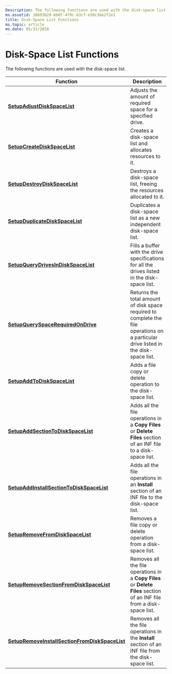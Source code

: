 ```yaml
---
Description: The following functions are used with the disk-space list.
ms.assetid: 18693b2d-6b0f-4f9c-b3cf-e50c36e2f2e1
title: Disk-Space List Functions
ms.topic: article
ms.date: 05/31/2018
---
```


# Disk-Space List Functions

The following functions are used with the disk-space list.



| Function                                                                                         | Description                                                                                                                          |
|--------------------------------------------------------------------------------------------------|--------------------------------------------------------------------------------------------------------------------------------------|
| [**SetupAdjustDiskSpaceList**](/windows/desktop/api/Setupapi/nf-setupapi-setupadjustdiskspacelista)                                     | Adjusts the amount of required space for a specified drive.                                                                          |
| [**SetupCreateDiskSpaceList**](/windows/desktop/api/Setupapi/nf-setupapi-setupcreatediskspacelista)                                     | Creates a disk-space list and allocates resources to it.                                                                             |
| [**SetupDestroyDiskSpaceList**](/windows/desktop/api/Setupapi/nf-setupapi-setupdestroydiskspacelist)                                   | Destroys a disk-space list, freeing the resources allocated to it.                                                                   |
| [**SetupDuplicateDiskSpaceList**](/windows/desktop/api/Setupapi/nf-setupapi-setupduplicatediskspacelista)                               | Duplicates a disk-space list as a new independent disk-space list.                                                                   |
| [**SetupQueryDrivesInDiskSpaceList**](/windows/desktop/api/Setupapi/nf-setupapi-setupquerydrivesindiskspacelista)                       | Fills a buffer with the drive specifications for all the drives listed in the disk-space list.                                       |
| [**SetupQuerySpaceRequiredOnDrive**](/windows/desktop/api/Setupapi/nf-setupapi-setupqueryspacerequiredondrivea)                         | Returns the total amount of disk space required to complete the file operations on a particular drive listed in the disk-space list. |
| [**SetupAddToDiskSpaceList**](/windows/desktop/api/Setupapi/nf-setupapi-setupaddtodiskspacelista)                                       | Adds a file copy or delete operation to the disk-space list.                                                                         |
| [**SetupAddSectionToDiskSpaceList**](/windows/desktop/api/Setupapi/nf-setupapi-setupaddsectiontodiskspacelista)                         | Adds all the file operations in a **Copy Files** or **Delete Files** section of an INF file to a disk-space list.                    |
| [**SetupAddInstallSectionToDiskSpaceList**](/windows/desktop/api/Setupapi/nf-setupapi-setupaddinstallsectiontodiskspacelista)           | Adds all the file operations in an **Install** section of an INF file to the disk-space list.                                        |
| [**SetupRemoveFromDiskSpaceList**](/windows/desktop/api/Setupapi/nf-setupapi-setupremovefromdiskspacelista)                             | Removes a file copy or delete operation from a disk-space list.                                                                      |
| [**SetupRemoveSectionFromDiskSpaceList**](/windows/desktop/api/Setupapi/nf-setupapi-setupremovesectionfromdiskspacelista)               | Removes all the file operations in a **Copy Files** or **Delete Files** section of an INF file from a disk-space list.               |
| [**SetupRemoveInstallSectionFromDiskSpaceList**](/windows/desktop/api/Setupapi/nf-setupapi-setupremoveinstallsectionfromdiskspacelista) | Removes all the file operations in the **Install** section of an INF file from the disk-space list.                                  |



 

 

 



